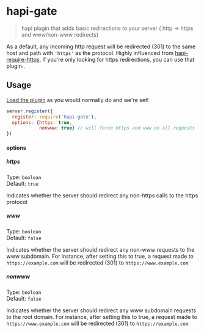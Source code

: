 hapi-gate
==================

> hapi plugin that adds basic redirections to your server ( http -> https and www/non-www redirects)

As a default, any incoming http request will be redirected (301) to the same host and path with `'https'` as the protocol. 
Highly influenced from [hapi-require-https](https://github.com/bendrucker/hapi-require-https). If you're only looking for https redirections, you can use that plugin..

## Usage

[Load the plugin](http://hapijs.com/tutorials/plugins#loading-a-plugin) as you would normally do and we're set!

```js
server.register({
  register: require('hapi-gate'),
  options: {https: true,
            nonwww: true} // will force https and www on all requests
})
```

#### options

##### https

Type: `boolean`  
Default: `true`

Indicates whether the server should redirect any non-https calls to the https protocol

##### www

Type: `boolean`  
Default: `false`

Indicates whether the server should redirect any non-www requests to the www subdomain. For instance, after setting this to true, a request made to `https://example.com` will be redirected (301) to `https://www.example.com`

##### nonwww

Type: `boolean`  
Default: `false`

Indicates whether the server should redirect any www subdomain requests to the root domain. For instance, after setting this to true, a request made to `https://www.example.com` will be redirected (301) to `https://example.com`
